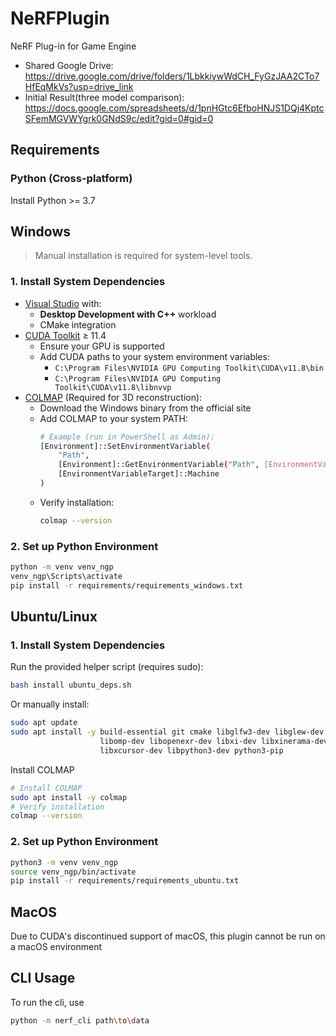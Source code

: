 # NeRFPlugin

NeRF Plug-in for Game Engine

- Shared Google Drive: https://drive.google.com/drive/folders/1LbkkiywWdCH_FyGzJAA2CTo7HfEqMkVs?usp=drive_link
- Initial Result(three model comparison): https://docs.google.com/spreadsheets/d/1pnHGtc6EfboHNJS1DQj4KptcSFemMGVWYgrk0GNdS9c/edit?gid=0#gid=0

## Requirements
### Python (Cross-platform)
Install Python >= 3.7

## Windows

> Manual installation is required for system-level tools.

### 1. Install System Dependencies

- [Visual Studio](https://visualstudio.microsoft.com/) with:
  - **Desktop Development with C++** workload
  - CMake integration
- [CUDA Toolkit](https://developer.nvidia.com/cuda-downloads) ≥ 11.4
  - Ensure your GPU is supported
  - Add CUDA paths to your system environment variables:
    - `C:\Program Files\NVIDIA GPU Computing Toolkit\CUDA\v11.8\bin`
    - `C:\Program Files\NVIDIA GPU Computing Toolkit\CUDA\v11.8\libnvvp`
- [COLMAP](https://colmap.github.io/install.html) (Required for 3D reconstruction):
  - Download the Windows binary from the official site
  - Add COLMAP to your system PATH:
    ```bash
    # Example (run in PowerShell as Admin):
    [Environment]::SetEnvironmentVariable(
        "Path",
        [Environment]::GetEnvironmentVariable("Path", [EnvironmentVariableTarget]::Machine) + ";C:\Program Files\COLMAP-3.8",
        [EnvironmentVariableTarget]::Machine
    )
    ```
  - Verify installation:
    ```bash
    colmap --version
    ```
### 2. Set up Python Environment

```bash
python -m venv venv_ngp
venv_ngp\Scripts\activate
pip install -r requirements/requirements_windows.txt
```

## Ubuntu/Linux
### 1. Install System Dependencies
Run the provided helper script (requires sudo):
```bash
bash install ubuntu_deps.sh
```
Or manually install:
```bash
sudo apt update
sudo apt install -y build-essential git cmake libglfw3-dev libglew-dev \
                    libomp-dev libopenexr-dev libxi-dev libxinerama-dev \
                    libxcursor-dev libpython3-dev python3-pip
```
Install COLMAP
```bash
# Install COLMAP
sudo apt install -y colmap
# Verify installation
colmap --version
```

### 2. Set up Python Environment
```bash
python3 -m venv venv_ngp
source venv_ngp/bin/activate
pip install -r requirements/requirements_ubuntu.txt
```

## MacOS
Due to CUDA's discontinued support of macOS, this plugin cannot be run on a macOS environment

## CLI Usage

To run the cli, use
```bash
python -m nerf_cli path\to\data
```
